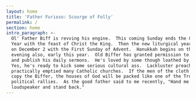 ```yaml
---
layout: home
title: 'Father Furioso: Scourge of Folly'
permalink: /
section: home
intro_paragraph: >-
  Ol' Father Biff is revving his engine.  This coming Sunday ends the Church
  Year with the feast of Christ the King.  Then the new liturgical year starts
  on December 2 with the First Sunday of Advent.  Hanukkah begins on that
  evening also, early this year.  Old Biffer has granted permission to record
  and publish his daily sermons.  He's loved by some though loathed by many. 
  Yes, he's ready to kick some serious cultural ass.  Lackluster preaching has
  practically emptied many Catholic churches.  If the men of the cloth will only
  copy the Biffer, the houses of God will be packed like one of the Trumper's
  political rallies.  As the good father said to me recently, "Hand me that
  loudspeaker and stand back."
---
```


